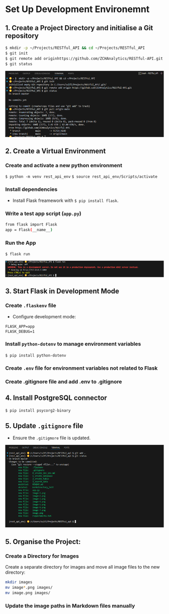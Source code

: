 # Set Up Development Environemnt 

## 1. Create a Project Directory and initialise a Git repository 
```bash 
$ mkdir -p ~/Projects/RESTful_API && cd ~/Projects/RESTful_API
$ git init
$ git remote add originhttps://github.com/ZCHAnalytics/RESTful-API.git
$ git status
```

![alt text](images/image.png)

## 2. Create a Virtual Environment

### Create and activate a new python environment
`$ python -m venv rest_api_env`
`$ source rest_api_env/Scripts/activate`

### Install dependencies 
- Install Flask freamework with `$ pip install flask`.

### Write a test app script (`app.py`)

```bash
from flask import Flask
app = Flask(__name__)

```
### Run the App 
`$ flask run`

![alt text](images/image-1.png)

## 3. Start Flask in Development Mode

### Create `.flaskenv` file  
- Configure development mode:

```
FLASK_APP=app
FLASK_DEBUG=1
```
### Install `python-dotenv` to manage environment variables

`$ pip install python-dotenv`

### Create `.env` file for environment variables not related to Flask 

### Create .gitignore file and add .env to .gitignore 

## 4. Install PostgreSQL connector

`$ pip install psycorg2-binary`

## 5. Update `.gitignore` file 

- Ensure the `.gitigmore` file is updated.

![alt text](images/image-8.png)

## 5. Organise the Project:

### Create a Directory for Images
Create a separate directory for images and move all image files to the new directory:
```bash
mkdir images  
mv image*.png images/
mv image.png images/
```

### Update the image paths in Markdown files manually
